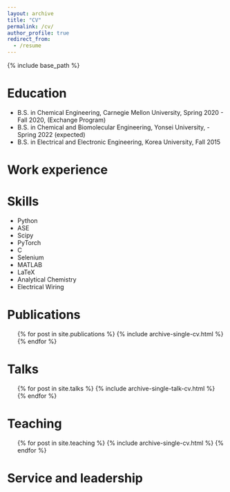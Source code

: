 ```yaml
---
layout: archive
title: "CV"
permalink: /cv/
author_profile: true
redirect_from:
  - /resume
---
```


{% include base_path %}

Education
======
* B.S. in Chemical Engineering, Carnegie Mellon University, Spring 2020 - Fall 2020, (Exchange Program)
* B.S. in Chemical and Biomolecular Engineering, Yonsei University,  - Spring 2022 (expected)
* B.S. in Electrical and Electronic Engineering, Korea University, Fall 2015

Work experience
======

  
Skills
======
*  Python
  *  ASE
  *  Scipy
  *  PyTorch
*  C
*  Selenium
*  MATLAB
*  LaTeX
*  Analytical Chemistry
*  Electrical Wiring

Publications
======
  <ul>{% for post in site.publications %}
    {% include archive-single-cv.html %}
  {% endfor %}</ul>
  
Talks
======
  <ul>{% for post in site.talks %}
    {% include archive-single-talk-cv.html %}
  {% endfor %}</ul>
  
Teaching
======
  <ul>{% for post in site.teaching %}
    {% include archive-single-cv.html %}
  {% endfor %}</ul>
  
Service and leadership
======

